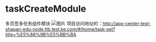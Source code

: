 # taskCreateModule
多页签多任务组件模块
![图片](https://user-images.githubusercontent.com/33475973/216900863-312bebb3-9561-4891-8ddc-43f8e03c7ff4.png)
项目访问地址的：http://app-center-test-shapan-edu-node.ttb.test.ke.com/#/home/task-set?title=%E5%88%9B%E5%BB%BA
